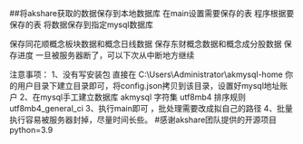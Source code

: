 ##将akshare获取的数据保存到本地数据库 
在main设置需要保存的表
程序根据要保存的表 将数据保存到指定mysql数据库

保存同花顺概念板块数据和概念日线数据
保存东财概念数据和概念成分股数据
保存进度 一旦被服务器断了，可以下次从中断地方继续

注意事项：
1、没有写安装包 直接在 C:\Users\Administrator\akmysql-home 你的用户目录下建立目录即可，将config.json拷贝到该目录，设置好mysql地址账户
2、在mysql手工建立数据库 akmysql 字符集 utf8mb4 排序规则 utf8mb4_general_ci
3、执行main即可 ，批处理需要改成拟自己的路径 
4、批量执行容易被服务器封掉，尽量时间长些。
#感谢akshare团队提供的开源项目
python=3.9

